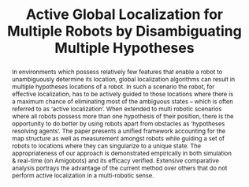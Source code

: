 ---
layout: project-page-new
title: "Active Global Localization for Multiple Robots by Disambiguating Multiple Hypotheses"
authors:
  - name: Shivudu Bhuvanagiri
    sup: #
  - name: K. Madhava Krishna
    sup: #
affiliations:
  - name: IIIT Hyderabad, India
    link: https://robotics.iiit.ac.in
    sup: #
permalink: publications/2008/Bhuvanagiri_Active-Global-Localization
abstract: "In environments which possess relatively few features that enable a robot to unambiguously determine its location, global localization algorithms can result in multiple
hypotheses locations of a robot. In such a scenario the robot, for effective localization, has to be actively guided to those locations where there is a maximum chance of eliminating most of the ambiguous states – which is often referred to as ‘active localization’. When extended to multi  robotic scenarios where all robots possess more than one hypothesis of their position, there is the opportunity to do better by using robots apart from obstacles as ‘hypotheses resolving agents’. The paper presents a unified framework accounting for the map structure as well as measurement amongst robots while guiding a set of robots to locations where they can singularize to a unique state. The
appropriateness of our approach is demonstrated empirically in both simulation & real-time (on Amigobots) and its efficacy verified. Extensive comparative analysis portrays the advantage
of the current method over others that do not perform active localization in a multi-robotic sense."
paper: https://robotics.iiit.ac.in/uploads/Main/Publications/2008_5.pdf
# iframe: https://www.youtube.com/embed/jhjskX4FQwA

---